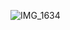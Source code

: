 ![IMG_1634](https://github.com/toxururira/toxururira/assets/143314991/57575a0f-a229-43d0-8cef-8bc5df02abfc)
